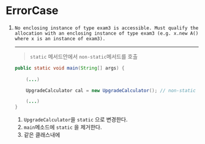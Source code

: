 # ErrorCase

1. 
    ```
    No enclosing instance of type exam3 is accessible. Must qualify the allocation with an enclosing instance of type exam3 (e.g. x.new A() where x is an instance of exam3).
    ```
    - - - 
    > `static` 메서드안에서 `non-static`메서드를 호출

    ```java
    public static void main(String[] args) {
        
        (...)

        UpgradeCalculator cal = new UpgradeCalculator(); // non-static 부분

        (...)
    }
    ```
    1. `UpgradeCalculator`을 `static` 으로 변경한다.
    2. `main`메소드에 `static` 을 제거한다.
    3. 같은 클래스내에 